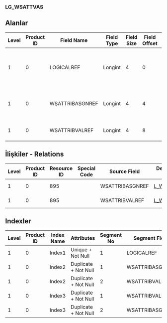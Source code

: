 ### LG_WSATTVAS

## Alanlar

**Level**|**Product ID**|**Field Name**|**Field Type**|**Field Size**|**Field Offset**|**Türkçe Açıklama**|**Expression**
-----|-----|-----|-----|-----|-----|-----|-----
1|0|LOGICALREF|Longint|4|0|İş İstasyonu Özellik Değeri Atamaları Log. Ref.|Workstation-Characteristic Values Assignment Logical Reference
1|0|WSATTRIBASGNREF|Longint|4|4|İş İstasyonu Özellik Atamaları Ref.|Workstation - Characteristic Assignment Reference
1|0|WSATTRIBVALREF|Longint|4|8|Özellik Değeri Referansı|Characteristic Value Reference

## İlişkiler - Relations
**Level**|**Product ID**|**Resource ID**|**Special Code**|**Source Field**|**Destination Table**|**Destination Field**|**Relation Type**|**Extra Condition**
-----|-----|-----|-----|-----|-----|-----|-----|-----
1|0|895||WSATTRIBASGNREF|[L_WSATTASG](../LG_WSATTASG "L_WSATTASG")|LOGICALREF|one-to-one|
1|0|895||WSATTRIBVALREF|[L_WSCHVAL](../LG_WSCHVAL "L_WSCHVAL")|LOGICALREF|one-to-one|

## Indexler
**Level**|**Product ID**|**Index Name**|**Attributes**|**Segment No**|**Segment Field**|**Sense**
-----|-----|-----|-----|-----|-----|-----
1|0|Index1|Unique + Not Null|1|LOGICALREF|Ascending
1|0|Index2|Duplicate + Not Null|1|WSATTRIBASGNREF|Ascending
1|0|Index2|Duplicate + Not Null|2|WSATTRIBVALREF|Ascending
1|0|Index3|Duplicate + Not Null|1|WSATTRIBVALREF|Ascending
1|0|Index3|Duplicate + Not Null|2|WSATTRIBASGNREF|Ascending
